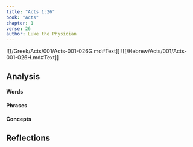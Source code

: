 ```yaml
---
title: "Acts 1:26"
book: "Acts"
chapter: 1
verse: 26
author: Luke the Physician
---
```

![[/Greek/Acts/001/Acts-001-026G.md#Text]]
![[/Hebrew/Acts/001/Acts-001-026H.md#Text]]

## Analysis

#### Words

#### Phrases

#### Concepts

## Reflections
